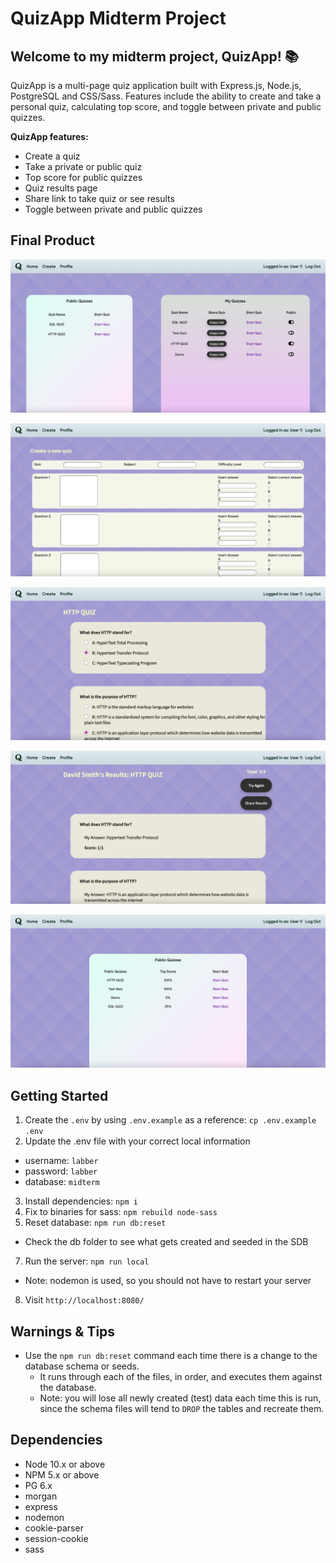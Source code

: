 # QuizApp Midterm Project

## Welcome to my midterm project, **QuizApp!** 📚

QuizApp is a multi-page quiz application built with Express.js, Node.js, PostgreSQL and CSS/Sass. Features include the ability to create and take a personal quiz, calculating top score, and toggle between private and public quizzes.

**QuizApp features:**
- Create a quiz
- Take a private or public quiz
- Top score for public quizzes
- Quiz results page
- Share link to take quiz or see results
- Toggle between private and public quizzes

## Final Product
!["Screenshot of profile page with public and private quizzes"](/docs/toggle-private.png)

!["Screenshot of creating a quiz"](/docs/create-quiz.png)

!["Screenshot of taking a quiz"](/docs/take-quiz.png)

!["Screenshot of quiz results"](/docs/quiz-results.png)

!["Screenshot of homepage with top score"](/docs/home-top-score.png)

## Getting Started

1. Create the `.env` by using `.env.example` as a reference: `cp .env.example .env`
2. Update the .env file with your correct local information 
  - username: `labber` 
  - password: `labber` 
  - database: `midterm`
3. Install dependencies: `npm i`
4. Fix to binaries for sass: `npm rebuild node-sass`
5. Reset database: `npm run db:reset`
  - Check the db folder to see what gets created and seeded in the SDB
7. Run the server: `npm run local`
  - Note: nodemon is used, so you should not have to restart your server
8. Visit `http://localhost:8080/`

## Warnings & Tips

- Use the `npm run db:reset` command each time there is a change to the database schema or seeds. 
  - It runs through each of the files, in order, and executes them against the database. 
  - Note: you will lose all newly created (test) data each time this is run, since the schema files will tend to `DROP` the tables and recreate them.

## Dependencies

- Node 10.x or above
- NPM 5.x or above
- PG 6.x
- morgan
- express
- nodemon
- cookie-parser
- session-cookie
- sass
